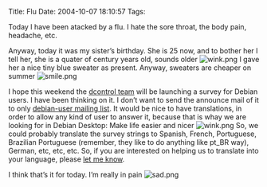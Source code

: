 Title: Flu
Date: 2004-10-07 18:10:57
Tags: 

<p>Today I have been atacked by a flu. I hate the sore throat, the body pain, headache, etc.</p>

<p>Anyway, today it was my sister’s birthday. She is 25 now, and to bother her I tell her, she is a quater of century years old, sounds older <img alt="wink.png" src="http://web.archive.org/web/20041018111240/http://www.damog.net/images/emoticons/wink.png"/> I gave her a nice tiny blue sweater as present. Anyway, sweaters are cheaper on summer <img alt="smile.png" src="http://web.archive.org/web/20041018111240/http://www.damog.net/images/emoticons/smile.png"/></p>

<p>I hope this weekend the <a href="http://web.archive.org/web/20041018111240/http://debcontrol.alioth.debian.org/">dcontrol team</a> will be launching a survey for Debian users. I have been thinking on it. I don’t want to send the announce mail of it to only <a href="mailto:debian-user_at_lists_dot_debian_dot_org">debian-user mailing list</a>. It would be nice to have translations, in order to allow any kind of user to answer it, because that is whay we are looking for in Debian Desktop: Make life easier and nicer <img alt="wink.png" src="http://web.archive.org/web/20041018111240/http://www.damog.net/images/emoticons/wink.png"/> So, we could probably translate the survey strings to Spanish, French, Portuguese, Brazilian Portuguese (remember, they like to do anything like pt_BR way), German, etc, etc, etc. So, if you are interested on helping us to translate into your language, please <a href="mailto:damog_at_damog_dot_net">let me know</a>.</p>

<p>I think that’s it for today. I’m really in pain <img alt="sad.png" src="http://web.archive.org/web/20041018111240/http://www.damog.net/images/emoticons/sad.png"/></p>
